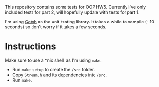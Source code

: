 This repository contains some tests for OOP HW5.
Currently I've only included tests for part 2, will hopefully update with tests for part 1.

I'm using [Catch](https://github.com/catchorg/Catch2/tree/Catch1.x) as the unit-testing library.
It takes a while to compile (~10 seconds) so don't worry if it takes a few seconds.

# Instructions

Make sure to use a *nix shell, as I'm using `make`.

*   Run `make setup` to create the `/src` folder.
*   Copy `Stream.h` and its dependencies into `/src`.
*   Run `make`.
